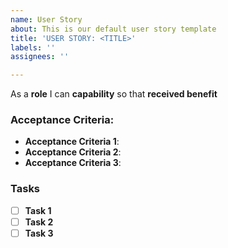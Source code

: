 ```yaml
---
name: User Story
about: This is our default user story template
title: 'USER STORY: <TITLE>'
labels: ''
assignees: ''

---
```


As a **role** I can **capability** so that **received benefit**

### Acceptance Criteria:
- **Acceptance Criteria 1**:
- **Acceptance Criteria 2**:
- **Acceptance Criteria 3**:

### Tasks
- [ ] **Task 1**
- [ ] **Task 2**
- [ ] **Task 3**
